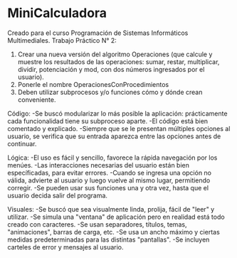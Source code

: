 # MiniCalculadora

Creado para el curso Programación de Sistemas Informáticos Multimediales.
Trabajo Práctico N° 2:
1) Crear una nueva versión del algoritmo Operaciones (que calcule y muestre los resultados de las operaciones: sumar, restar, multiplicar, dividir, potenciación y mod, con dos números ingresados por el usuario). 
2) Ponerle el nombre OperacionesConProcedimientos
3) Deben utilizar subprocesos y/o funciones cómo y dónde crean conveniente.


Código:
-Se buscó modularizar lo más posible la aplicación: prácticamente cada funcionalidad tiene su subproceso aparte.
-El código está bien comentado y explicado.
-Siempre que se le presentan múltiples opciones al usuario, se verifica que su entrada aparezca entre las opciones antes de continuar.

Lógica:
-El uso es fácil y sencillo, favorece la rápida navegación por los menúes.
-Las interacciones necesarias del usuario están bien específicadas, para evitar errores.
-Cuando se ingresa una opción no válida, advierte al usuario y luego vuelve al mismo lugar, permitiendo corregir.
-Se pueden usar sus funciones una y otra vez, hasta que el usuario decida salir del programa.


Visuales:
-Se buscó que sea visualmente linda, prolija, fácil de "leer" y utilizar.
-Se simula una "ventana" de aplicación pero en realidad está todo creado con caracteres.
-Se usan separadores, títulos, temas, "animaciones", barras de carga, etc.
-Se usa un ancho máximo y ciertas medidas predeterminadas para las distintas "pantallas".
-Se incluyen carteles de error y mensajes al usuario.

